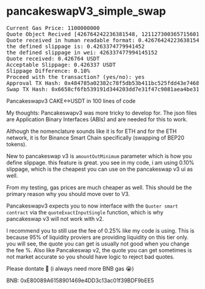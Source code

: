 # pancakeswapV3_simple_swap

<pre>
Current Gas Price: 1100000000
Quote Object Recived [426764242236381548, 121127300365715601421805300498, 1, 115277]
Quote received in human readable format: 0.42676424223638154 USDT
the defined slippage is: 0.4263374779941452
the defined slippage in wei: 426337477994145152
Quote received: 0.426764 USDT
Acceptable Slippage: 0.426337 USDT
Slippage Difference: 0.10%
Proceed with the transaction? (yes/no): yes
Approval TX Hash: 0x484785a02382c78f5db53b411bc525fdd43e746832f1486453748f800e0b09dc
Swap TX Hash: 0x6658cf6fb539191d344203dd7e31f47c9081aea4be3146138c568cc033353168
</pre>

Pancakeswapv3 CAKE&lt;->USDT in 100 lines of code

My thoughts:
Pancakeswapv3 was more tricky to develop for. 
The json files are Application Binary Interfaces (ABIs) and are needed for this to work.

Although the nomenclature sounds like it is for ETH and for the ETH network, it is for Binance Smart Chain specifically (swapping of BEP20 tokens). 

New to pancakeswap v3 is `amountOutMinimum` parameter which is how you define slippage. this feature is great. you see in my code, i am using 0.10% slippage, which is the cheapest you can use on the pancakeswap v3 ui as well.

From my testing, gas prices are much cheaper as well. This should be the primary reason why you should move over to V3.

Pancakeswapv3 expects you to now interface with the `Quoter smart contract` via the `quoteExactInputSingle` function, which is why pancakeswap v3 will not work with v2.

I recommend you to still use the fee of 0.25% like my code is using. This is because 95% of liquidity proviers are providing liquidity on this tier only. you will see, the  quote you can get is usually not good when you change the fee %. Also like Pancakeswap v2, the quote you can get sometimes is not market accurate so you should have logic to reject bad quotes.   

Please dontate 🥺 (i always need more BNB gas 😭)

BNB: 0xE80089A6158901469e4DD3c13ac01f39BDF9bEE5 
